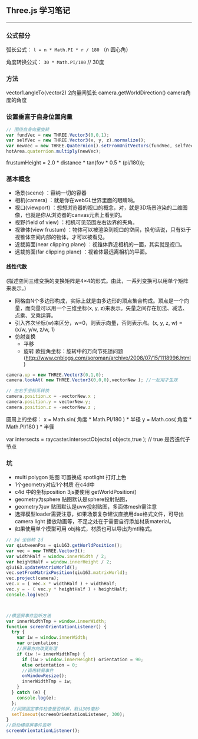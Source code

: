 ## Three.js 学习笔记

----------------------

### 公式部分

弧长公式： `l = n * Math.PI * r / 180`  （n 圆心角）

角度转换公式： `30 * Math.PI/180`  // 30度


### 方法

vector1.angleTo(vector2)  2向量间弧长
camera.getWorldDirection()  camera角度的角度


### 设置垂直于自身位置向量

```js
// 围绕自身向量旋转
var fundVec = new THREE.Vector3(0,0,1);
var selfVec = new THREE.Vector3(x, y, z).normalize();
var newVec = new THREE.Quaternion().setFromUnitVectors(fundVec, selfVec);
hotArea.quaternion.multiply(newVec);
```

frustumHeight = 2.0 * distance * tan(fov * 0.5 * (pi/180));

### 基本概念

* 场景(scene) ：容纳一切的容器
* 相机(camera) ：就是你在webGL世界里面的眼睛呐。
* 视口(viewport) ：想想浏览器的视口的概念，对，就是3D场景渲染的二维图像，也就是你从浏览器的canvas元素上看到的。
* 视野(field of view) ：相机可见范围左右边界的夹角。
* 视锥体(view frustum) ：物体可以被渲染到视口的空间，换句话说，只有处于视锥体空间内部的物体，才可以被看见。
* 近裁剪面(near clipping plane) ：视锥体靠近相机的一面，其实就是视口。
* 远裁剪面(far clipping plane) ：视锥体最远离相机的平面。


#### 线性代数

(描述空间三维变换的变换矩阵是4×4的形式。由此，一系列变换可以用单个矩阵来表示。)

* 网格由N个多边形构成，实际上就是由多边形的顶点集合构成。顶点是一个向量，而向量可以用一个三维坐标(x, y, z)来表示。矢量之间存在加法、减法、点乘、叉乘运算。
* 引入齐次坐标(w)来区分，w=0，则表示向量，否则表示点。(x, y, z, w) = (x/w, y/w, z/w, 1)
* 仿射变换
    - 平移
    - 旋转 欧拉角坐标：旋转中的万向节死锁问题(http://www.cnblogs.com/soroman/archive/2008/07/15/1118996.html)

```js
camera.up = new THREE.Vector3(0,1,0);
camera.lookAt( new THREE.Vector3(0,0,0),vectorNew ); //一起用才生效

// 左右手坐标系转换
camera.position.x = -vectorNew.x ;
camera.position.y = vectorNew.y;
camera.position.z = -vectorNew.z ;


```
圆周上的坐标：
x = Math.sin( 角度 * Math.PI/180 ) * 半径
y = Math.cos( 角度 * Math.PI/180 ) * 半径

var intersects = raycaster.intersectObjects( objects,true ); // true 是否迭代子节点

### 坑
* multi polygon 贴图 可置换成 spotlight 打灯上色
* 1个geometry对应1个材质 在c4d中
* c4d 中的坐标position 3js要使用 getWorldPosition()
* geometry为sphere 贴图默认是sphere投射贴图，
* geometry为uv 贴图默认是uvw投射贴图，多面体mesh需注意
* 选择模型loader需要注意，如果场景复杂建议直接用dae格式文件，可导出camera light 播放动画等，不足之处在于需要自行添加材质material。
* 如果使用单个模型可用 obj格式，材质也可以导出为mtl格式。

```js
// 3d 坐标转 2d
var qiutweenPos = qiu163.getWorldPosition();
var vec = new THREE.Vector3();
var widthHalf = window.innerWidth / 2;
var heightHalf = window.innerHeight / 2;
qiu163.updateMatrixWorld();
vec.setFromMatrixPosition(qiu163.matrixWorld);
vec.project(camera);
vec.x = ( vec.x * widthHalf ) + widthHalf;
vec.y = - ( vec.y * heightHalf ) + heightHalf;
console.log(vec)



//横竖屏事件监听方法
var innerWidthTmp = window.innerWidth;
function screenOrientationListener() {
  try {
    var iw = window.innerWidth;
    var orientation;
    //屏幕方向改变处理
    if (iw != innerWidthTmp) {
      if (iw > window.innerHeight) orientation = 90;
      else orientation = 0;
      //调用转屏事件
      onWindowResize();
      innerWidthTmp = iw;
    }
  } catch (e) {
    console.log(e);
  };
  //间隔固定事件检查是否转屏，默认300毫秒
  setTimeout(screenOrientationListener, 300);
}
//启动横竖屏事件监听
screenOrientationListener();


```








